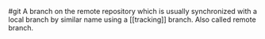 #git
A branch on the remote repository which is usually synchronized with a local branch by similar name using a [[tracking]] branch. Also called remote branch.